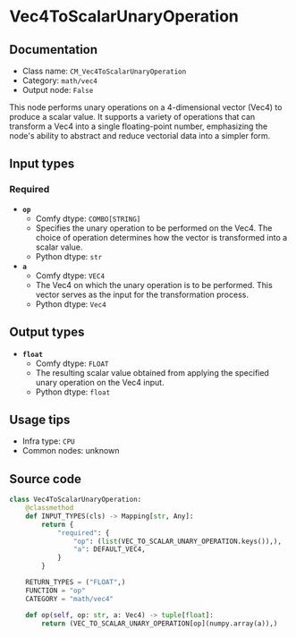 # Vec4ToScalarUnaryOperation
## Documentation
- Class name: `CM_Vec4ToScalarUnaryOperation`
- Category: `math/vec4`
- Output node: `False`

This node performs unary operations on a 4-dimensional vector (Vec4) to produce a scalar value. It supports a variety of operations that can transform a Vec4 into a single floating-point number, emphasizing the node's ability to abstract and reduce vectorial data into a simpler form.
## Input types
### Required
- **`op`**
    - Comfy dtype: `COMBO[STRING]`
    - Specifies the unary operation to be performed on the Vec4. The choice of operation determines how the vector is transformed into a scalar value.
    - Python dtype: `str`
- **`a`**
    - Comfy dtype: `VEC4`
    - The Vec4 on which the unary operation is to be performed. This vector serves as the input for the transformation process.
    - Python dtype: `Vec4`
## Output types
- **`float`**
    - Comfy dtype: `FLOAT`
    - The resulting scalar value obtained from applying the specified unary operation on the Vec4 input.
    - Python dtype: `float`
## Usage tips
- Infra type: `CPU`
- Common nodes: unknown


## Source code
```python
class Vec4ToScalarUnaryOperation:
    @classmethod
    def INPUT_TYPES(cls) -> Mapping[str, Any]:
        return {
            "required": {
                "op": (list(VEC_TO_SCALAR_UNARY_OPERATION.keys()),),
                "a": DEFAULT_VEC4,
            }
        }

    RETURN_TYPES = ("FLOAT",)
    FUNCTION = "op"
    CATEGORY = "math/vec4"

    def op(self, op: str, a: Vec4) -> tuple[float]:
        return (VEC_TO_SCALAR_UNARY_OPERATION[op](numpy.array(a)),)

```
